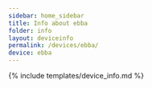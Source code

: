 ```yaml
---
sidebar: home_sidebar
title: Info about ebba
folder: info
layout: deviceinfo
permalink: /devices/ebba/
device: ebba
---
```

{% include templates/device_info.md %}
